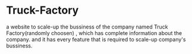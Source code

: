 # Truck-Factory

a website to scale-up the bussiness of the company named Truck Factory(randomly choosen) , which has complete information about the
company. and it has every feature that is required to scale-up company's bussiness.
